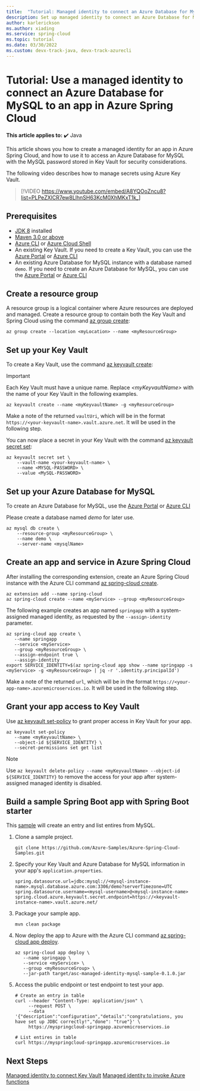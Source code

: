 ```yaml
---
title:  "Tutorial: Managed identity to connect an Azure Database for MySQL to apps in Azure Spring Cloud"
description: Set up managed identity to connect an Azure Database for MySQL to apps in Azure Spring Cloud
author: karlerickson
ms.author: xiading
ms.service: spring-cloud
ms.topic: tutorial
ms.date: 03/30/2022
ms.custom: devx-track-java, devx-track-azurecli
---
```


# Tutorial: Use a managed identity to connect an Azure Database for MySQL to an app in Azure Spring Cloud

**This article applies to:** ✔️ Java

This article shows you how to create a managed identity for an app in Azure Spring Cloud, and how to use it to access an Azure Database for MySQL with the  MySQL password stored in Key Vault for security considerations.

The following video describes how to manage secrets using Azure Key Vault.


> [!VIDEO https://www.youtube.com/embed/A8YQOoZncu8?list=PLPeZXlCR7ew8LlhnSH63KcM0XhMKxT1k_]

## Prerequisites

* [JDK 8](/azure/java/jdk/java-jdk-install) installed
* [Maven 3.0 or above](http://maven.apache.org/install.html)
* [Azure CLI](/cli/azure/install-azure-cli?view=azure-cli-latest) or [Azure Cloud Shell](/azure/cloud-shell/overview)
* An existing Key Vault. If you need to create a Key Vault, you can use the [Azure Portal](/azure/key-vault/secrets/quick-create-portal) or [Azure CLI](/cli/azure/keyvault?view=azure-cli-latest#az-keyvault-create)
* An existing Azure Database for MySQL instance with a database named `demo`. If you need to create an Azure Database for MySQL, you can use the [Azure Portal](/azure/mysql/quickstart-create-mysql-server-database-using-azure-portal) or [Azure CLI](/azure/mysql/quickstart-create-mysql-server-database-using-azure-cli)

## Create a resource group

A resource group is a logical container where Azure resources are deployed and managed. Create a resource group to contain both the Key Vault and Spring Cloud using the command [az group create](/cli/azure/group#az_group_create):

```azurecli
az group create --location <myLocation> --name <myResourceGroup>
```

## Set up your Key Vault

To create a Key Vault, use the command [az keyvault create](/cli/azure/keyvault#az_keyvault_create):

> [!Important]
> Each Key Vault must have a unique name. Replace *\<myKeyvaultName>* with the name of your Key Vault in the following examples.

```azurecli
az keyvault create --name <myKeyvaultName> -g <myResourceGroup>
```

Make a note of the returned `vaultUri`, which will be in the format `https://<your-keyvault-name>.vault.azure.net`. It will be used in the following step.

You can now place a secret in your Key Vault with the command [az keyvault secret set](/cli/azure/keyvault/secret#az_keyvault_secret_set):

```azurecli
az keyvault secret set \
    --vault-name <your-keyvault-name> \
    --name <MYSQL-PASSWORD> \
    --value <MySQL-PASSWORD>
```

## Set up your Azure Database for MySQL

To create an Azure Database for MySQL, use the [Azure Portal](/azure/mysql/quickstart-create-mysql-server-database-using-azure-portal) or [Azure CLI](/azure/mysql/quickstart-create-mysql-server-database-using-azure-cli)

Please create a database named *demo* for later use.

```azurecli
az mysql db create \
    --resource-group <myResourceGroup> \
    --name demo \
    --server-name <mysqlName>
```

## Create an app and service in Azure Spring Cloud

After installing the corresponding extension, create an Azure Spring Cloud instance with the Azure CLI command [az spring-cloud create](/cli/azure/spring-cloud?view=azure-cli-latest#az-spring-cloud-create).

```azurecli
az extension add --name spring-cloud
az spring-cloud create --name <myService> --group <myResourceGroup>
```

The following example creates an app named `springapp` with a system-assigned managed identity, as requested by the `--assign-identity` parameter.

```azurecli
az spring-cloud app create \
   --name springapp 
   --service <myService>
   --group <myResourceGroup> \
   --assign-endpoint true \
   --assign-identity
export SERVICE_IDENTITY=$(az spring-cloud app show --name springapp -s <myService> -g <myResourceGroup> | jq -r '.identity.principalId')
```

Make a note of the returned `url`, which will be in the format `https://<your-app-name>.azuremicroservices.io`. It will be used in the following step.

## Grant your app access to Key Vault

Use [az keyvault set-policy](/cli/azure/keyvault?view=azure-cli-latest#az-keyvault-set-policy) to grant proper access in Key Vault for your app.

```azurecli
az keyvault set-policy 
   --name <myKeyvaultName> \
   --object-id ${SERVICE_IDENTITY} \
   --secret-permissions set get list
```

> [!NOTE]
> Use `az keyvault delete-policy --name <myKeyvaultName> --object-id ${SERVICE_IDENTITY}` to remove the access for your app after system-assigned managed identity is disabled.

## Build a sample Spring Boot app with Spring Boot starter

This [sample](https://github.com/Azure-Samples/Azure-Spring-Cloud-Samples/tree/master/managed-identity-mysql) will create an entry and list entires from MySQL.

1. Clone a sample project.

    ```azurecli
    git clone https://github.com/Azure-Samples/Azure-Spring-Cloud-Samples.git
    ```

2. Specify your Key Vault and Azure Database for MySQL information in your app's `application.properties`.

    ```
    spring.datasource.url=jdbc:mysql://<mysql-instance-name>.mysql.database.azure.com:3306/demo?serverTimezone=UTC
    spring.datasource.username=<mysql-username>@<mysql-instance-name>
    spring.cloud.azure.keyvault.secret.endpoint=https://<keyvault-instance-name>.vault.azure.net/
    ```

3. Package your sample app.

    ```azurecli
    mvn clean package
    ```

4. Now deploy the app to Azure with the Azure CLI command [az spring-cloud app deploy](/cli/azure/spring-cloud/app?view=azure-cli-latest#az-spring-cloud-app-deploy).

    ```azurecli
    az spring-cloud app deploy \
       --name springapp \
       --service <myService> \
       --group <myResourceGroup> \
       --jar-path target/asc-managed-identity-mysql-sample-0.1.0.jar
    ```

5. Access the public endpoint or test endpoint to test your app.

    ```
    # Create an entry in table
    curl --header "Content-Type: application/json" \
         --request POST \
         --data '{"description":"configuration","details":"congratulations, you have set up JDBC correctly!","done": "true"}' \
         https://myspringcloud-springapp.azuremicroservices.io
        
    # List entires in table
    curl https://myspringcloud-springapp.azuremicroservices.io
    ```
    
## Next Steps

[Managed identity to connect Key Vault](tutorial-managed-identities-key-vault.md)
[Managed identity to invoke Azure functions](tutorial-managed-identities-functions.md)

